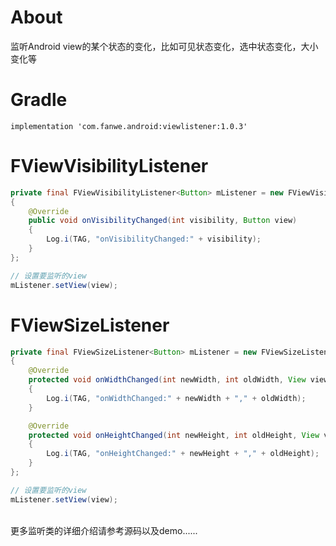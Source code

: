 # About
监听Android view的某个状态的变化，比如可见状态变化，选中状态变化，大小变化等

# Gradle
```
implementation 'com.fanwe.android:viewlistener:1.0.3'
```

# FViewVisibilityListener
```java
private final FViewVisibilityListener<Button> mListener = new FViewVisibilityListener<Button>()
{
    @Override
    public void onVisibilityChanged(int visibility, Button view)
    {
        Log.i(TAG, "onVisibilityChanged:" + visibility);
    }
};

// 设置要监听的view
mListener.setView(view);
```

# FViewSizeListener
```java
private final FViewSizeListener<Button> mListener = new FViewSizeListener<Button>()
{
    @Override
    protected void onWidthChanged(int newWidth, int oldWidth, View view)
    {
        Log.i(TAG, "onWidthChanged:" + newWidth + "," + oldWidth);
    }

    @Override
    protected void onHeightChanged(int newHeight, int oldHeight, View view)
    {
        Log.i(TAG, "onHeightChanged:" + newHeight + "," + oldHeight);
    }
};

// 设置要监听的view
mListener.setView(view);
```
<br>
更多监听类的详细介绍请参考源码以及demo......
